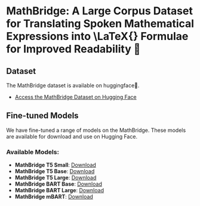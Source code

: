 # MathBridge: A Large Corpus Dataset for Translating Spoken Mathematical Expressions into \LaTeX{} Formulae for Improved Readability 🧮

## Dataset
The MathBridge dataset is available on huggingface🤗.

- [Access the MathBridge Dataset on Hugging Face](https://huggingface.co/datasets/aaai25withanonymous/MathBridge)

## Fine-tuned Models
We have fine-tuned a range of models on the MathBridge. These models are available for download and use on Hugging Face.

### Available Models:
- **MathBridge T5 Small**: [Download](https://huggingface.co/aaai25withanonymous/MathBridge_T5_small)
- **MathBridge T5 Base**: [Download](https://huggingface.co/aaai25withanonymous/MathBridge_T5_base)
- **MathBridge T5 Large**: [Download](https://huggingface.co/aaai25withanonymous/MathBridge_T5_large)
- **MathBridge BART Base**: [Download](https://huggingface.co/aaai25withanonymous/MathBridge_BART_base)
- **MathBridge BART Large**: [Download](https://huggingface.co/aaai25withanonymous/MathBridge_BART_large)
- **MathBridge mBART**: [Download](https://huggingface.co/aaai25withanonymous/MathBridge_mBART)

